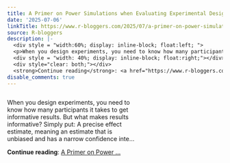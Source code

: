 ```yaml
---
title: A Primer on Power Simulations when Evaluating Experimental Designs
date: '2025-07-06'
linkTitle: https://www.r-bloggers.com/2025/07/a-primer-on-power-simulations-when-evaluating-experimental-designs/
source: R-bloggers
description: |-
  <div style = "width:60%; display: inline-block; float:left; ">
  <p>When you design experiments, you need to know how many participants it takes to get informative results. But what makes results informative? Simply put: A precise effect estimate, meaning an estimate that is unbiased and has a narrow confidence inte...</p></div>
  <div style = "width: 40%; display: inline-block; float:right;"></div>
  <div style="clear: both;"></div>
  <strong>Continue reading</strong>: <a href="https://www.r-bloggers.com/2025/07/a-primer-on-power-simulations-when-evaluating-experimental-designs/">A Primer on Power ...
disable_comments: true
---
```

<div style = "width:60%; display: inline-block; float:left; ">
<p>When you design experiments, you need to know how many participants it takes to get informative results. But what makes results informative? Simply put: A precise effect estimate, meaning an estimate that is unbiased and has a narrow confidence inte...</p></div>
<div style = "width: 40%; display: inline-block; float:right;"></div>
<div style="clear: both;"></div>
<strong>Continue reading</strong>: <a href="https://www.r-bloggers.com/2025/07/a-primer-on-power-simulations-when-evaluating-experimental-designs/">A Primer on Power ...